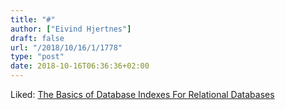 ```yaml
---
title: "#"
author: ["Eivind Hjertnes"]
draft: false
url: "/2018/10/16/1/1778"
type: "post"
date: 2018-10-16T06:36:36+02:00
---
```


Liked:
[The
Basics of Database Indexes For Relational Databases](https://medium.com/@jimmyfarillo/the-basics-of-database-indexes-for-relational-databases-bfc634d6bb37)
